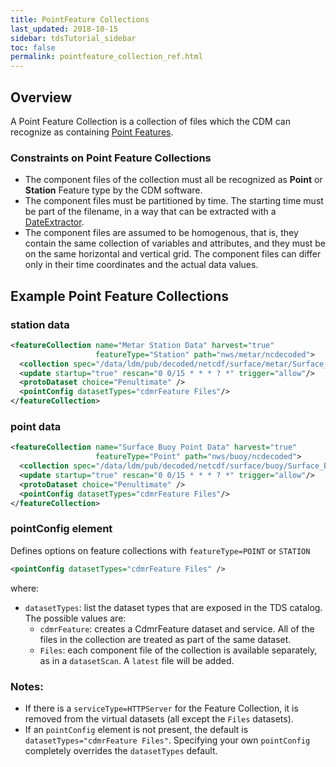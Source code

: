 ```yaml
---
title: PointFeature Collections
last_updated: 2018-10-15
sidebar: tdsTutorial_sidebar
toc: false
permalink: pointfeature_collection_ref.html
---
```


## Overview

A Point Feature Collection is a collection of files which the CDM can recognize as containing [Point Features](pointfeature_ref.html).

### Constraints on Point Feature Collections

* The component files of the collection must all be recognized as **Point** or **Station** Feature type by the CDM software.
* The component files must be partitioned by time.
  The starting time must be part of the filename, in a way that can be extracted with a [DateExtractor](feature_collections_ref.html#date-extractor).
* The component files are assumed to be homogenous, that is, they contain the same collection of variables and attributes, and they must be on the same horizontal and vertical grid.
  The component files can differ only in their time coordinates and the actual data values.

## Example Point Feature Collections

### station data

~~~xml
<featureCollection name="Metar Station Data" harvest="true" 
                   featureType="Station" path="nws/metar/ncdecoded">
  <collection spec="/data/ldm/pub/decoded/netcdf/surface/metar/Surface_METAR_#yyyyMMdd_HHmm#.nc$" />
  <update startup="true" rescan="0 0/15 * * * ? *" trigger="allow"/>
  <protoDataset choice="Penultimate" />
  <pointConfig datasetTypes="cdmrFeature Files"/>
</featureCollection>
~~~

### point data

~~~xml
<featureCollection name="Surface Buoy Point Data" harvest="true" 
                   featureType="Point" path="nws/buoy/ncdecoded">
  <collection spec="/data/ldm/pub/decoded/netcdf/surface/buoy/Surface_Buoy_#yyyyMMdd_HHmm#.nc$" />
  <update startup="true" rescan="0 0/15 * * * ? *" trigger="allow"/>
  <protoDataset choice="Penultimate" />
  <pointConfig datasetTypes="cdmrFeature Files"/>
</featureCollection>
~~~

### pointConfig element

Defines options on feature collections with `featureType=POINT` or `STATION`

~~~xml
<pointConfig datasetTypes="cdmrFeature Files" />
~~~

where:

* `datasetTypes`: list the dataset types that are exposed in the TDS catalog.
   The possible values are:
  * `cdmrFeature`: creates a CdmrFeature dataset and service.
     All of the files in the collection are treated as part of the same dataset.
  * `Files`: each component file of the collection is available separately, as in a `datasetScan`. 
    A `latest` file will be added.

### Notes:

* If there is a `serviceType=HTTPServer` for the Feature Collection, it is removed from the virtual datasets (all except the `Files` datasets).
* If an `pointConfig` element is not present, the default is `datasetTypes="cdmrFeature Files"`. 
  Specifying your own `pointConfig` completely overrides the `datasetTypes` default.